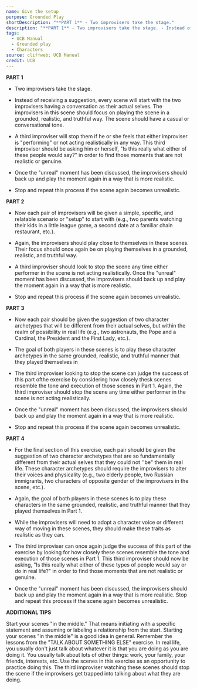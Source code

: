 ```yaml
---
name: Give the setup
purpose: Grounded Play
shortDescription: "**PART 1** - Two improvisers take the stage."
description: "**PART 1** - Two improvisers take the stage. - Instead of receiving a suggestion, every scene will start with the two improvisers having a conversation as their actual selves."
tags:
  - UCB Manual
  - Grounded play
  - Characters
source: cliffweb; UCB Manual
credit: UCB
---
```


**PART 1**

- Two improvisers take the stage.

- Instead of receiving a suggestion, every scene will start with the two improvisers having a conversation as their actual selves. The improvisers in this scene should focus on playing the scene in a grounded, realistic, and truthful way. The scene should have a casual or conversational tone.

- A third improviser will stop them if he or she feels that either improviser is "performing" or not acting realistically in any way. This third improviser should be asking him or herself, "Is this really what either of these people would say?" in order to find those moments that are not realistic or genuine.

- Once the "unreal" moment has been discussed, the improvisers should back up and play the moment again in a way that is more realistic.

- Stop and repeat this process if the scene again becomes unrealistic.

**PART 2**

- Now each pair of improvisers will be given a simple, specific, and relatable scenario or "setup" to start with (e.g., two parents watching their kids in a little league game, a second date at a familiar chain restaurant, etc.).

- Again, the improvisers should play close to themselves in these scenes. Their focus should once again be on playing themselves in a grounded, realistic, and truthful way.

- A third improviser should look to stop the scene any time either performer in the scene is not acting realistically. Once the "unreal" moment has been discussed, the improvisers should back up and play the moment again in a way that is more realistic.

- Stop and repeat this process if the scene again becomes unrealistic.

**PART 3**

- Now each pair should be given the suggestion of two character archetypes that will be different from their actual selves, but within the realm of possibility in real life (e.g., two astronauts, the Pope and a Cardinal, the President and the First Lady, etc.).

- The goal of both players in these scenes is to play these character archetypes in the same grounded, realistic, and truthful manner that they played themselves in

- The third improviser looking to stop the scene can judge the success of this part ofthe exercise by considering how closely thesk scenes resemble the tone and execution of those scenes in Part 1. Again, the third improviser should stop the scene any time either performer in the scene is not acting realistically.

- Once the "unreal" moment has been discussed, the improvisers should back up and play the moment again in a way that is more realistic.

- Stop and repeat this process if the scene again becomes unrealistic.

**PART 4**

- For the final section of this exercise, each pair should be given the suggestion of two character archetypes that are so fundamentally different from their actual selves that they could not ''be" them in real life. These character archetypes should require the improvisers to alter their voices and physicality (e.g., two elderly people, two Russian immigrants, two characters of opposite gender of the improvisers in the scene, etc.).

- Again, the goal of both players in these scenes is to play these characters in the same grounded, realistic, and truthful manner that they played themselves in Part 1.

- While the improvisers will need to adopt a character voice or different way of moving in these scenes, they should make these traits as realistic as they can.

- The third improviser can once again judge the success of this part of the exercise by looking for how closely these scenes resemble the tone and execution of those scenes in Part 1. This third improviser should now be asking, "Is this really what either of these types of people would say or do in real life?" in order to find those moments that are not realistic or genuine.

- Once the "unreal" moment has been discussed, the improvisers should back up and play the moment again in a way that is more realistic. Stop and repeat this process if the scene again becomes unrealistic.

**ADDITIONAL TIPS**

Start your scenes "in the middle." That means initiating with a specific statement and assuming or labeling a relationship from the start. Starting your scenes "in the middle" is a good idea in general. Remember the lessons from the "TALK ABOUT SOMETHING ELSE" exercise. In real life, you usually don't just talk about whatever it is that you are doing as you are doing it. You usually talk about lots of other things: work, your family, your friends, interests, etc. Use the scenes in this exercise as an opportunity to practice doing this. The third improviser watching these scenes should stop the scene if the improvisers get trapped into talking about what they are doing.
